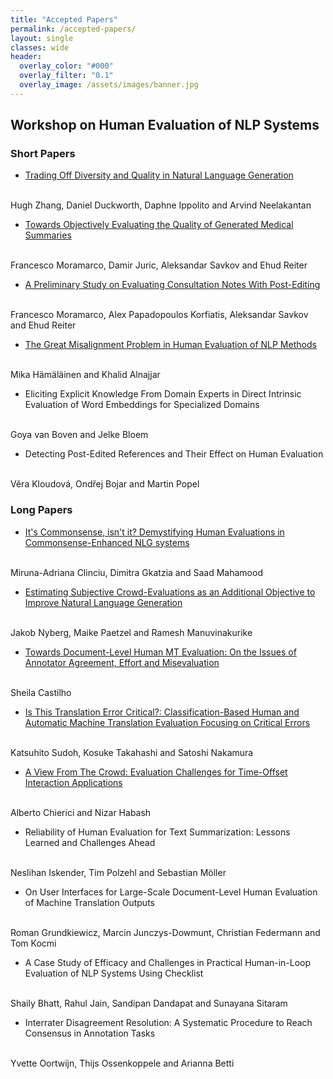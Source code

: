 ```yaml
---
title: "Accepted Papers"
permalink: /accepted-papers/
layout: single
classes: wide
header:
  overlay_color: "#000"
  overlay_filter: "0.1"
  overlay_image: /assets/images/banner.jpg
---
```


## Workshop on Human Evaluation of NLP Systems

### Short Papers

* [Trading Off Diversity and Quality in Natural Language Generation](../papers/2021.humeval-1.3.pdf)
<br />
Hugh Zhang, Daniel Duckworth, Daphne Ippolito and Arvind Neelakantan

* [Towards Objectively Evaluating the Quality of Generated Medical Summaries](../papers/2021.humeval-1.6.pdf)
<br />
Francesco Moramarco, Damir Juric, Aleksandar Savkov and Ehud Reiter

* [A Preliminary Study on Evaluating Consultation Notes With Post-Editing](../papers/2021.humeval-1.7.pdf)
<br />
Francesco Moramarco, Alex Papadopoulos Korfiatis, Aleksandar Savkov and Ehud Reiter

* [The Great Misalignment Problem in Human Evaluation of NLP Methods](../papers/2021.humeval-1.8.pdf)
<br />
Mika Hämäläinen and Khalid Alnajjar

* Eliciting Explicit Knowledge From Domain Experts in Direct Intrinsic Evaluation of Word Embeddings for Specialized Domains
<br />
Goya van Boven and Jelke Bloem

* Detecting Post-Edited References and Their Effect on Human Evaluation
<br />
Věra Kloudová, Ondřej Bojar and Martin Popel


### Long Papers

* [It's Commonsense, isn't it? Demystifying Human Evaluations in Commonsense-Enhanced NLG systems](../papers/2021.humeval-1.1.pdf)
<br />
Miruna-Adriana Clinciu, Dimitra Gkatzia and Saad Mahamood

* [Estimating Subjective Crowd-Evaluations as an Additional Objective to Improve Natural Language Generation](../papers/2021.humeval-1.2.pdf)
<br />
Jakob Nyberg, Maike Paetzel and Ramesh Manuvinakurike

* [Towards Document-Level Human MT Evaluation: On the Issues of Annotator Agreement, Effort and Misevaluation](../papers/2021.humeval-1.4.pdf)
<br />
Sheila Castilho

* [Is This Translation Error Critical?: Classification-Based Human and Automatic Machine Translation Evaluation Focusing on Critical Errors](../papers/2021.humeval-1.5.pdf)
<br />
Katsuhito Sudoh, Kosuke Takahashi and Satoshi Nakamura

* [A View From The Crowd: Evaluation Challenges for Time-Offset Interaction Applications](../papers/2021.humeval-1.9.pdf)
<br />
Alberto Chierici and Nizar Habash

* Reliability of Human Evaluation for Text Summarization: Lessons Learned and Challenges Ahead
<br />
Neslihan Iskender, Tim Polzehl and Sebastian Möller

* On User Interfaces for Large-Scale Document-Level Human Evaluation of Machine Translation Outputs
<br />
Roman Grundkiewicz, Marcin Junczys-Dowmunt, Christian Federmann and Tom Kocmi

* A Case Study of Efficacy and Challenges in Practical Human-in-Loop Evaluation of NLP Systems Using Checklist
<br />
Shaily Bhatt, Rahul Jain, Sandipan Dandapat and Sunayana Sitaram

* Interrater Disagreement Resolution: A Systematic Procedure to Reach Consensus in Annotation Tasks
<br />
Yvette Oortwijn, Thijs Ossenkoppele and Arianna Betti
